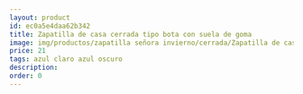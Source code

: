 ```yaml
---
layout: product
id: ec0a5e4daa62b342
title: Zapatilla de casa cerrada tipo bota con suela de goma
image: img/productos/zapatilla señora invierno/cerrada/Zapatilla de casa cerrada tipo bota con suela de goma=21=azul claro azul oscuro.webp
price: 21
tags: azul claro azul oscuro
description: 
order: 0
---
```

